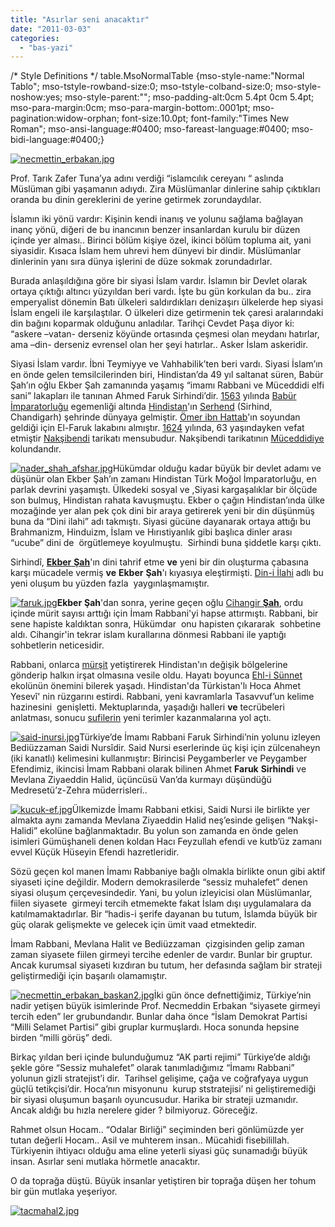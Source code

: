```yaml
---
title: "Asırlar seni anacaktır"
date: "2011-03-03"
categories: 
  - "bas-yazi"
---
```


/\* Style Definitions \*/ table.MsoNormalTable {mso-style-name:"Normal Tablo"; mso-tstyle-rowband-size:0; mso-tstyle-colband-size:0; mso-style-noshow:yes; mso-style-parent:""; mso-padding-alt:0cm 5.4pt 0cm 5.4pt; mso-para-margin:0cm; mso-para-margin-bottom:.0001pt; mso-pagination:widow-orphan; font-size:10.0pt; font-family:"Times New Roman"; mso-ansi-language:#0400; mso-fareast-language:#0400; mso-bidi-language:#0400;}

[![necmettin_erbakan.jpg](/uploads/2011/03/necmettin_erbakan.jpg)](/uploads/2011/03/necmettin_erbakan.jpg "necmettin_erbakan.jpg")

Prof. Tarık Zafer Tuna’ya adını verdiği “islamcılık cereyanı “ aslında Müslüman gibi yaşamanın adıydı. Zira Müslümanlar dinlerine sahip çıktıkları oranda bu dinin gereklerini de yerine getirmek zorundaydılar.

İslamın iki yönü vardır: Kişinin kendi inanış ve yolunu sağlama bağlayan inanç yönü, diğeri de bu inancının benzer insanlardan kurulu bir düzen içinde yer alması.. Birinci bölüm kişiye özel, ikinci bölüm topluma ait, yani siyasidir. Kısaca İslam hem uhrevi hem dünyevi bir dindir. Müslümanlar dinlerinin yanı sıra dünya işlerini de düze sokmak zorundadırlar.

Burada anlaşıldığına göre bir siyasi İslam vardır. İslamın bir Devlet olarak ortaya çıktığı altıncı yüzyıldan beri vardı. İşte bu gün korkulan da bu.. zira emperyalist dönemin Batı ülkeleri saldırdıkları denizaşırı ülkelerde hep siyasi İslam engeli ile karşılaştılar. O ülkeleri dize getirmenin tek çaresi aralarındaki din bağını koparmak olduğunu anladılar. Tarihçi Cevdet Paşa diyor ki: “askere –vatan- derseniz köyünde ortasında çeşmesi olan meydanı hatırlar, ama –din- derseniz evrensel olan her şeyi hatırlar.. Asker İslam askeridir. 

Siyasi İslam vardır. İbni Teymiyye ve Vahhabilik’ten beri vardı. Siyasi İslam’ın en önde gelen temsilcilerinden biri, Hindistan’da 49 yıl saltanat süren, Babür Şah’ın oğlu Ekber Şah zamanında yaşamış “imamı Rabbani ve Müceddidi elfi sani” lakapları ile tanınan Ahmed Faruk Sirhindi’dir. [1563](http://tr.wikipedia.org/wiki/1563 "1563") yılında [Babür İmparatorluğu](http://tr.wikipedia.org/wiki/Bab%C3%BCr_%C4%B0mparatorlu%C4%9Fu "Babür İmparatorluğu") egemenliği altında [Hindistan](http://tr.wikipedia.org/wiki/Hindistan "Hindistan")'ın [Serhend](http://tr.wikipedia.org/w/index.php?title=Serhend&action=edit&redlink=1 "Serhend (sayfa mevcut değil)") (Sirhind, Chandigarh) şehrinde dünyaya gelmiştir. [Ömer ibn Hattab](http://tr.wikipedia.org/wiki/%C3%96mer_ibn_Hattab "Ömer ibn Hattab")'ın soyundan geldiği için El-Faruk lakabını almıştır. [1624](http://tr.wikipedia.org/wiki/1624 "1624") yılında, 63 yaşındayken vefat etmiştir [Nakşibendi](http://tr.wikipedia.org/wiki/Nak%C5%9Fibendi "Nakşibendi") tarikatı mensubudur. Nakşibendi tarikatının [Müceddidiye](http://tr.wikipedia.org/w/index.php?title=M%C3%BCceddidiye&action=edit&redlink=1 "Müceddidiye (sayfa mevcut değil)") kolundandır.

[![nader_shah_afshar.jpg](/uploads/2011/03/nader_shah_afshar.jpg)](/uploads/2011/03/nader_shah_afshar.jpg "nader_shah_afshar.jpg")Hükümdar olduğu kadar büyük bir devlet adamı ve düşünür olan Ekber Şah’ın zamanı Hindistan Türk Moğol İmparatorluğu, en parlak devrini yaşamıştı. Ülkedeki sosyal ve ,Siyasi kargaşalıklar bir ölçüde son bulmuş, Hindistan rahata kavuşmuştu. Ekber o çağın Hindistan’ında ülke mozağinde yer alan pek çok dini bir araya getirerek yeni bir din düşünmüş buna da “Dini ilahi” adı takmıştı. Siyasi gücüne dayanarak ortaya attığı bu Brahmanizm, Hinduizm, İslam ve Hırıstiyanlık gibi başlıca dinler arası “ucube” dini de  örgütlemeye koyulmuştu.  Sirhindi buna şiddetle karşı çıktı.

Sirhindî, [**Ekber** **Şah**](http://tr.wikipedia.org/wiki/Ekber_%C5%9Eah "Ekber Şah")'ın dini tahrif etme **ve** yeni bir din oluşturma çabasına karşı mücadele vermiş **ve** **Ekber** **Şah**'ı kıyasıya eleştirmişti. [Din-i İlahi](http://tr.wikipedia.org/w/index.php?title=Din-i_%C4%B0lahi&action=edit&redlink=1 "Din-i İlahi (sayfa mevcut değil)") adlı bu yeni oluşum bu yüzden fazla  yaygınlaşmamıştır.

[![faruk.jpg](/uploads/2011/03/faruk.jpg)](/uploads/2011/03/faruk.jpg "faruk.jpg")**Ekber** **Şah**'dan sonra, yerine geçen oğlu [Cihangir **Şah**](http://tr.wikipedia.org/wiki/Cihangir_%C5%9Eah "Cihangir Şah"), ordu içinde mürit sayısı arttığı için İmam Rabbani'yi hapse attırmıştı. Rabbani, bir sene hapiste kaldıktan sonra, Hükümdar  onu hapisten çıkararak  sohbetine aldı. Cihangir'in tekrar islam kurallarına dönmesi Rabbani ile yaptığı sohbetlerin neticesidir.

Rabbani, onlarca [mürşit](http://tr.wikipedia.org/wiki/M%C3%BCr%C5%9Fit "Mürşit") yetiştirerek Hindistan'ın değişik bölgelerine gönderip halkın irşat olmasına vesile oldu. Hayatı boyunca [Ehl-i Sünnet](http://tr.wikipedia.org/wiki/Ehl-i_S%C3%BCnnet "Ehl-i Sünnet") ekolünün önemini bilerek yaşadı. Hindistan'da Türkistan'lı Hoca Ahmet Yesevî' nin rüzgarını estirdi. Rabbani, yeni kavramlarla Tasavvuf’un kelime hazinesini  genişletti. Mektuplarında, yaşadığı halleri **ve** tecrübeleri anlatması, sonucu [sufilerin](http://tr.wikipedia.org/wiki/Sufi "Sufi") yeni terimler kazanmalarına yol açtı.

[![said-inursi.jpg](/uploads/2011/03/said-inursi.jpg)](/uploads/2011/03/said-inursi.jpg "said-inursi.jpg")Türkiye’de İmamı Rabbani Faruk Sirhindi’nin yolunu izleyen Bediüzzaman Saidi Nursîdir. Said Nursi eserlerinde üç kişi için zülcenaheyn (iki kanatlı) kelimesini kullanmıştır: Birincisi Peygamberler ve Peygamber Efendimiz, ikincisi İmam Rabbani olarak bilinen Ahmet **Faruk** **Sirhindi** ve Mevlana Ziyaeddin Halid, üçüncüsü Van’da kurmayı düşündüğü Medresetü’z-Zehra müderrisleri..

[![kucuk-ef.jpg](/uploads/2011/03/kucuk-ef.jpg)](/uploads/2011/03/kucuk-ef.jpg "kucuk-ef.jpg")Ülkemizde İmamı Rabbani etkisi, Saidi Nursi ile birlikte yer almakta aynı zamanda Mevlana Ziyaeddin Halid neş’esinde gelişen “Nakşi- Halidi” ekolüne bağlanmaktadır. Bu yolun son zamanda en önde gelen isimleri Gümüşhaneli denen koldan Hacı Feyzullah efendi ve kutb’üz zamanı evvel Küçük Hüseyin Efendi hazretleridir.

Sözü geçen kol manen İmamı Rabbaniye bağlı olmakla birlikte onun gibi aktif siyaseti içine değildir. Modern demokrasilerde “sessiz muhalefet” denen siyasi oluşum çerçevesindedir. Yani, bu yolun izleyicisi olan Müslümanlar, fiilen siyasete  girmeyi tercih etmemekte fakat İslam dışı uygulamalara da katılmamaktadırlar. Bir “hadis-i şerife dayanan bu tutum, İslamda büyük bir güç olarak gelişmekte ve gelecek için ümit vaad etmektedir.

İmam Rabbani, Mevlana Halit ve Bediüzzaman  çizgisinden gelip zaman zaman siyasete fiilen girmeyi tercihe edenler de vardır. Bunlar bir gruptur. Ancak kurumsal siyaseti kızdıran bu tutum, her defasında sağlam bir strateji geliştirmediği için başarılı olamamıştır.

[![necmettin_erbakan_baskan2.jpg](/uploads/2011/03/necmettin_erbakan_baskan2.jpg)](/uploads/2011/03/necmettin_erbakan_baskan2.jpg "necmettin_erbakan_baskan2.jpg")İki gün önce defnettiğimiz, Türkiye’nin nadir yetişen büyük isimlerinde Prof. Necmeddin Erbakan “siyasete girmeyi tercih eden” ler grubundandır. Bunlar daha önce “İslam Demokrat Partisi “Milli Selamet Partisi” gibi gruplar kurmuşlardı. Hoca sonunda hepsine birden “milli görüş” dedi.

Birkaç yıldan beri içinde bulunduğumuz “AK parti rejimi” Türkiye’de aldığı şekle göre “Sessiz muhalefet” olarak tanımladığımız “İmamı Rabbani” yolunun gizli stratejist’i dir.  Tarihsel gelişime, çağa ve coğrafyaya uygun güçlü tetikçisi’dir. Hoca’nın misyonunu  kurup ststratejisi’ ni geliştiremediği bir siyasi oluşumun başarılı oyuncusudur. Harika bir strateji uzmanıdır. Ancak aldığı bu hızla nerelere gider ? bilmiyoruz. Göreceğiz.

Rahmet olsun Hocam.. “Odalar Birliği” seçiminden beri gönlümüzde yer tutan değerli Hocam.. Asil ve muhterem insan.. Mücahidi fisebilillah. Türkiyenin ihtiyacı olduğu ama eline yeterli siyasi güç sunamadığı büyük insan. Asırlar seni mutlaka hörmetle anacaktır.

O da toprağa düştü. Büyük insanlar yetiştiren bir toprağa düşen her tohum bir gün mutlaka yeşeriyor.[](/uploads/2011/03/tacmahal2.jpg "tacmahal2.jpg")

[![tacmahal2.jpg](/uploads/2011/03/tacmahal2.jpg)](/uploads/2011/03/tacmahal2.jpg "tacmahal2.jpg")
